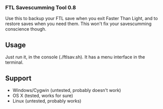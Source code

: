 ### FTL Savescumming Tool 0.8
Use this to backup your FTL save when you exit Faster Than Light, and to restore saves when you need them. This won't fix your savescumming conscience though.

## Usage
Just run it, in the console (./ftlsav.sh). It has a menu interface in the terminal.

## Support
* Windows/Cygwin (untested, probably doesn't work)
* OS X (tested, works for sure)
* Linux (untested, probably works)
